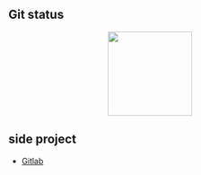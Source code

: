 ## Git status
<p align="center">
  <img src="https://github-readme-stats.vercel.app/api?username=e82012&show_icons=true&theme=dracula" height="150" />
</p>


## side project
- [Gitlab](https://gitlab.com/e82012)

